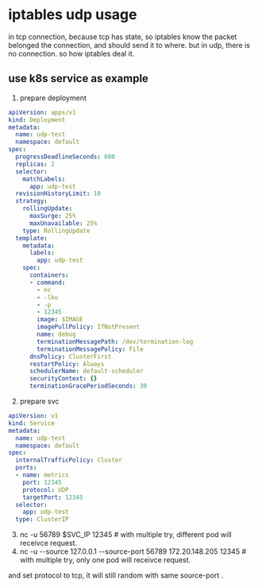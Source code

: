 # iptables udp usage

in tcp connection, because tcp has state, so iptables know the packet belonged the connection, and should send it to where.
but in udp, there is no connection. so how iptables deal it.

## use k8s service as example
1. prepare deployment
```yaml
apiVersion: apps/v1
kind: Deployment
metadata:
  name: udp-test
  namespace: default
spec:
  progressDeadlineSeconds: 600
  replicas: 2
  selector:
    matchLabels:
      app: udp-test
  revisionHistoryLimit: 10
  strategy:
    rollingUpdate:
      maxSurge: 25%
      maxUnavailable: 25%
    type: RollingUpdate
  template:
    metadata:
      labels:
        app: udp-test
    spec:
      containers:
      - command:
        - nc
        - -lku
        - -p
        - 12345
        image: $IMAGE
        imagePullPolicy: IfNotPresent
        name: debug
        terminationMessagePath: /dev/termination-log
        terminationMessagePolicy: File
      dnsPolicy: ClusterFirst
      restartPolicy: Always
      schedulerName: default-scheduler
      securityContext: {}
      terminationGracePeriodSeconds: 30
```
2. prepare svc
```yaml
apiVersion: v1
kind: Service
metadata:
  name: udp-test
  namespace: default
spec:
  internalTrafficPolicy: Cluster
  ports:
  - name: metrics
    port: 12345
    protocol: UDP
    targetPort: 12345
  selector:
    app: udp-test
  type: ClusterIP
```
3. nc -u 56789 $SVC_IP 12345 # with multiple try, different pod will receivce request.
4. nc -u --source 127.0.0.1 --source-port 56789 172.20.148.205 12345 # with multiple try, only one pod will receivce request.

and set protocol to tcp, it will still random with same source-port .
